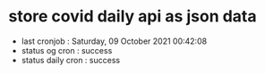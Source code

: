 # store covid daily api as json data

- last cronjob : Saturday, 09 October 2021 00:42:08
- status og cron : success
- status daily cron : success
      
      